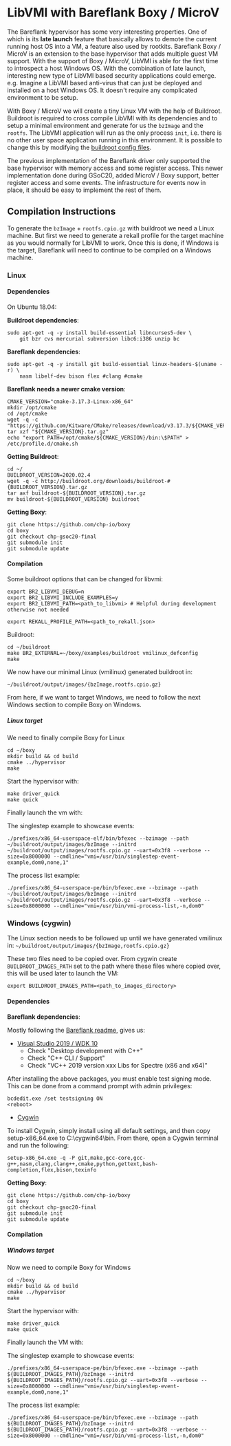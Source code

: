 # LibVMI with Bareflank Boxy / MicroV

The Bareflank hypervisor has some very interesting properties. One of which is its **late launch** feature that basically allows to demote the current running host OS into a VM, a feature also used by rootkits.
Bareflank Boxy / MicroV is an extension to the base hypervisor that adds multiple guest VM support.
With the support of Boxy / MicroV, LibVMI is able for the first time to introspect a host Windows OS. With the combination of late launch, interesting new type of LibVMI based security applications could emerge. e.g. Imagine a LibVMI based anti-virus that can just be deployed and installed on a host Windows OS. It doesn't require any complicated environment to be setup.

With Boxy / MicroV we will create a tiny Linux VM with the help of Buildroot. Buildroot is required to cross compile LibVMI with its dependencies and to setup a minimal environment and generate for us the `bzImage` and the `rootfs`. The LibVMI application will run as the only process `init`, i.e. there is no other user space application running in this environment. It is possible to change this by modifying the [buildroot config files](https://github.com/chp-io/boxy/tree/chp-gsoc20-final/examples/buildroot).

The previous implementation of the Bareflank driver only supported the base hypervisor with memory access and some register access. This newer implementation done during GSoC20, added MicroV / Boxy support, better register access and some events. The infrastructure for events now in place, it should be easy to implement the rest of them.

## Compilation Instructions

To generate the `bzImage` + `rootfs.cpio.gz` with buildroot we need a Linux machine. But first we need to generate a rekall profile for the target machine as you would normally for LibVMI to work. Once this is done, if Windows is the target, Bareflank will need to continue to be compiled on a Windows machine.

### Linux

#### Dependencies

On Ubuntu 18.04:

**Buildroot dependencies**:
```
sudo apt-get -q -y install build-essential libncurses5-dev \
    git bzr cvs mercurial subversion libc6:i386 unzip bc
```

**Bareflank dependencies**:
```
sudo apt-get -q -y install git build-essential linux-headers-$(uname -r) \
    nasm libelf-dev bison flex #clang #cmake
```

**Bareflank needs a newer cmake version**:
```
CMAKE_VERSION="cmake-3.17.3-Linux-x86_64"
mkdir /opt/cmake
cd /opt/cmake
wget -q -c "https://github.com/Kitware/CMake/releases/download/v3.17.3/${CMAKE_VERSION}.tar.gz"
tar xzf "${CMAKE_VERSION}.tar.gz"
echo "export PATH=/opt/cmake/${CMAKE_VERSION}/bin:\$PATH" > /etc/profile.d/cmake.sh
```

**Getting Buildroot**:
```
cd ~/
BUILDROOT_VERSION=2020.02.4
wget -q -c http://buildroot.org/downloads/buildroot-#{BUILDROOT_VERSION}.tar.gz
tar axf buildroot-${BUILDROOT_VERSION}.tar.gz
mv buildroot-${BUILDROOT_VERSION} buildroot
```

**Getting Boxy**:
```
git clone https://github.com/chp-io/boxy
cd boxy
git checkout chp-gsoc20-final
git submodule init
git submodule update
```

#### Compilation

Some buildroot options that can be changed for libvmi:

```
export BR2_LIBVMI_DEBUG=n
export BR2_LIBVMI_INCLUDE_EXAMPLES=y
export BR2_LIBVMI_PATH=<path_to_libvmi> # Helpful during development otherwise not needed

export REKALL_PROFILE_PATH=<path_to_rekall.json>
```

Buildroot:

```
cd ~/buildroot
make BR2_EXTERNAL=~/boxy/examples/buildroot vmilinux_defconfig
make
```

We now have our minimal Linux (vmilinux) generated buildroot in:

```
~/buildroot/output/images/{bzImage,rootfs.cpio.gz}
```

From here, if we want to target Windows, we need to follow the next Windows section to compile Boxy on Windows.

##### Linux target

We need to finally compile Boxy for Linux

```
cd ~/boxy
mkdir build && cd build
cmake ../hypervisor
make
```

Start the hypervisor with:

```
make driver_quick
make quick
```

Finally launch the vm with:

The singlestep example to showcase events:

```
./prefixes/x86_64-userspace-elf/bin/bfexec --bzimage --path ~/buildroot/output/images/bzImage --initrd ~/buildroot/output/images/rootfs.cpio.gz --uart=0x3f8 --verbose --size=0x8000000 --cmdline="vmi=/usr/bin/singlestep-event-example,dom0,none,1"
```

The process list example:

```
./prefixes/x86_64-userspace-pe/bin/bfexec.exe --bzimage --path ~/buildroot/output/images/bzImage --initrd ~/buildroot/output/images/rootfs.cpio.gz --uart=0x3f8 --verbose --size=0x8000000 --cmdline="vmi=/usr/bin/vmi-process-list,-n,dom0"
```


### Windows (cygwin)

The Linux section needs to be followed up until we have generated vmilinux in:
`~/buildroot/output/images/{bzImage,rootfs.cpio.gz}`

These two files need to be copied over. From cygwin create `BUILDROOT_IMAGES_PATH` set to the path where these files where copied over, this will be used later to launch the VM:

```
export BUILDROOT_IMAGES_PATH=<path_to_images_directory>
```

#### Dependencies

**Bareflank dependencies**:

Mostly following the [Bareflank readme](https://github.com/Bareflank/hypervisor/blob/master/README.md), gives us:

- [Visual Studio 2019 / WDK 10](https://docs.microsoft.com/en-us/windows-hardware/drivers/)
  - Check "Desktop development with C++"
  - Check "C++ CLI / Support"
  - Check "VC++ 2019 version xxx Libs for Spectre (x86 and x64)"

After installing the above packages, you must enable test signing mode. This can be done from a command prompt with admin privileges:
```
bcdedit.exe /set testsigning ON
<reboot>
```

- [Cygwin](https://www.cygwin.com/setup-x86_64.exe)

To install Cygwin, simply install using all default settings, and then copy
setup-x86\_64.exe to C:\\cygwin64\\bin. From there, open a Cygwin terminal and
run the following:

```
setup-x86_64.exe -q -P git,make,gcc-core,gcc-g++,nasm,clang,clang++,cmake,python,gettext,bash-completion,flex,bison,texinfo
```

**Getting Boxy**:

```
git clone https://github.com/chp-io/boxy
cd boxy
git checkout chp-gsoc20-final
git submodule init
git submodule update
```

#### Compilation

##### Windows target

Now we need to compile Boxy for Windows

```
cd ~/boxy
mkdir build && cd build
cmake ../hypervisor
make
```

Start the hypervisor with:

```
make driver_quick
make quick
```

Finally launch the VM with:

The singlestep example to showcase events:

```
./prefixes/x86_64-userspace-pe/bin/bfexec.exe --bzimage --path ${BUILDROOT_IMAGES_PATH}/bzImage --initrd ${BUILDROOT_IMAGES_PATH}/rootfs.cpio.gz --uart=0x3f8 --verbose --size=0x8000000 --cmdline="vmi=/usr/bin/singlestep-event-example,dom0,none,1"
```

The process list example:

```
./prefixes/x86_64-userspace-pe/bin/bfexec.exe --bzimage --path ${BUILDROOT_IMAGES_PATH}/bzImage --initrd ${BUILDROOT_IMAGES_PATH}/rootfs.cpio.gz --uart=0x3f8 --verbose --size=0x8000000 --cmdline="vmi=/usr/bin/vmi-process-list,-n,dom0"
```
